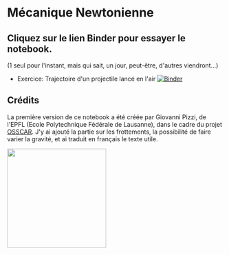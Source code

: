 # Mécanique Newtonienne

## Cliquez sur le lien Binder pour essayer le notebook.
(1 seul pour l'instant, mais qui sait, un jour, peut-être, d'autres viendront...)

- Exercice: Trajectoire d'un projectile lancé en l'air
[![Binder](https://mybinder.org/badge_logo.svg)](https://mybinder.org/v2/gh/nathraim/OSSCAR-Classical-Mechanics/master?urlpath=%2Fapps%2Fnotebooks%2Fprojectile-notebook.ipynb)

## Crédits

La première version de ce notebook a été créée par Giovanni Pizzi, de l'EPFL (Ecole Polytechnique Fédérale de Lausanne), dans le cadre du projet [OSSCAR](http://www.osscar.org).
J'y ai ajouté la partie sur les frottements, la possibilité de faire varier la gravité, et ai traduit en français le texte utile.

<img src='http://www.osscar.org/wp-content/uploads/2019/03/OSSCAR-logo.png' width='230'>
